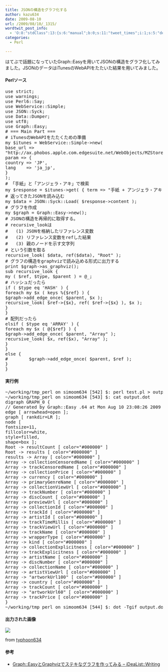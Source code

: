 ```yaml
---
title: JSONの構造をグラフ化する
author: kazu634
date: 2009-08-10
url: /2009/08/10/_1315/
wordtwit_post_info:
  - 'O:8:"stdClass":13:{s:6:"manual";b:0;s:11:"tweet_times";i:1;s:5:"delay";i:0;s:7:"enabled";i:1;s:10:"separation";s:2:"60";s:7:"version";s:3:"3.7";s:14:"tweet_template";b:0;s:6:"status";i:2;s:6:"result";a:0:{}s:13:"tweet_counter";i:2;s:13:"tweet_log_ids";a:1:{i:0;i:4753;}s:9:"hash_tags";a:0:{}s:8:"accounts";a:1:{i:0;s:7:"kazu634";}}'
categories:
  - Perl

---
```

<div class="section">
<p>
    はてぶで話題になっていたGraph::Easyを用いてJSONの構造をグラフ化してみました。JSONのデータはiTunesのWebAPIをたたいた結果を用いてみました。
</p>
  
<h4>
    Perlソース
</h4>
  
<pre class="syntax-highlight">
<span class="synStatement">use strict</span>;
<span class="synStatement">use warnings</span>;
<span class="synStatement">use </span>Perl6::Say;
<span class="synStatement">use </span>WebService::Simple;
<span class="synStatement">use </span>JSON::Syck;
<span class="synStatement">use </span>Data::Dumper;
<span class="synStatement">use utf8</span>;
<span class="synStatement">use </span>Graph::Easy;
<span class="synComment"># === Main Part ===</span>
<span class="synComment"># iTunesのWebAPIをたたくための準備</span>
<span class="synStatement">my</span> <span class="synIdentifier">$itunes</span> = WebService::Simple-&#62;<span class="synStatement">new</span>(
<span class="synConstant">base_url </span>=&#62;
<span class="synConstant">&#34;http://ax.phobos.apple.com.edgesuite.net/WebObjects/MZStoreServices.woa/wa/wsSearch&#34;</span>,
<span class="synConstant">param </span>=&#62; {
<span class="synConstant">country </span>=&#62; <span class="synConstant">'JP'</span>,
<span class="synConstant">lang    </span>=&#62; <span class="synConstant">'ja_jp'</span>,
}
);
<span class="synComment"># 「手紙」と「アンジェラ・アキ」で検索</span>
<span class="synStatement">my</span> <span class="synIdentifier">$response</span> = <span class="synIdentifier">$itunes</span>-&#62;get( { <span class="synConstant">term </span>=&#62; <span class="synConstant">&#34;手紙 + アンジェラ・アキ&#34;</span>, } );
<span class="synComment"># 返ってきたJSONを読み込む</span>
<span class="synStatement">my</span> <span class="synIdentifier">$data</span> = JSON::Syck::Load( <span class="synIdentifier">$response</span>-&#62;content );
<span class="synComment"># グラフを作成</span>
<span class="synStatement">my</span> <span class="synIdentifier">$graph</span> = Graph::Easy-&#62;<span class="synStatement">new</span>();
<span class="synComment"># JSONの構造を再帰的に取得する。</span>
<span class="synComment"># recursive_lookは</span>
<span class="synComment">#   (1) JSONを格納したリファレンス変数</span>
<span class="synComment">#   (2) リファレンス変数をrefした結果</span>
<span class="synComment">#   (3) 親のノードを示す文字列</span>
<span class="synComment"># という引数を取る</span>
recursive_look( <span class="synIdentifier">$data</span>, <span class="synStatement">ref</span>(<span class="synIdentifier">$data</span>), <span class="synConstant">&#34;Root&#34;</span> );
<span class="synComment"># グラフの構造をgraphvizで読み込める形式に出力する</span>
<span class="synStatement">print</span> <span class="synIdentifier">$graph</span>-&#62;as_graphviz();
<span class="synStatement">sub</span><span class="synIdentifier"> recursive_look </span>{
<span class="synStatement">my</span> ( <span class="synIdentifier">$ref</span>, <span class="synIdentifier">$type</span>, <span class="synIdentifier">$parent</span> ) = <span class="synIdentifier">@_</span>;
<span class="synComment"># ハッシュだったら</span>
<span class="synStatement">if</span> ( <span class="synIdentifier">$type</span> <span class="synStatement">eq</span> <span class="synConstant">'HASH'</span> ) {
<span class="synStatement">foreach</span> <span class="synStatement">my</span> <span class="synIdentifier">$x</span> ( <span class="synStatement">keys</span> %{<span class="synIdentifier">$ref</span>} ) {
<span class="synIdentifier">$graph</span>-&#62;add_edge_once( <span class="synIdentifier">$parent</span>, <span class="synIdentifier">$x</span> );
recursive_look( <span class="synIdentifier">$ref</span>-&#62;{<span class="synIdentifier">$x</span>}, <span class="synStatement">ref</span>( <span class="synIdentifier">$ref</span>-&#62;{<span class="synIdentifier">$x</span>} ), <span class="synIdentifier">$x</span> );
}
}
<span class="synComment"># 配列だったら</span>
<span class="synStatement">elsif</span> ( <span class="synIdentifier">$type</span> <span class="synStatement">eq</span> <span class="synConstant">'ARRAY'</span> ) {
<span class="synStatement">foreach</span> <span class="synStatement">my</span> <span class="synIdentifier">$x</span> ( @{<span class="synIdentifier">$ref</span>} ) {
<span class="synIdentifier">$graph</span>-&#62;add_edge_once( <span class="synIdentifier">$parent</span>, <span class="synConstant">&#34;Array&#34;</span> );
recursive_look( <span class="synIdentifier">$x</span>, <span class="synStatement">ref</span>(<span class="synIdentifier">$x</span>), <span class="synConstant">&#34;Array&#34;</span> );
}
}
<span class="synStatement">else</span> {
<span class="synComment">#        $graph-&#62;add_edge_once( $parent, $ref );</span>
}
}
</pre>
  
<h4>
    実行例
</h4>
  
<pre class="syntax-highlight">
~/working/tmp_perl on simoom634 <span class="synStatement">[</span><span class="synConstant">542</span><span class="synStatement">]</span> $: perl <span class="synStatement">test</span>.pl <span class="synStatement">&#62;</span> output.dot
~/working/tmp_perl on simoom634 <span class="synStatement">[</span><span class="synConstant">543</span><span class="synStatement">]</span> $: cat output.dot
digraph GRAPH_0 <span class="synSpecial">{</span>
// Generated by Graph::Easy <span class="synConstant"></span>.<span class="synConstant">64</span> at Mon Aug <span class="synConstant">10</span> <span class="synConstant">23</span>:<span class="synConstant">08</span>:<span class="synConstant">26</span> <span class="synConstant">2009</span>
edge <span class="synStatement">[</span> arrowhead<span class="synStatement">=</span><span class="synConstant">open</span> <span class="synStatement">];</span>
graph <span class="synStatement">[</span> rankdir<span class="synStatement">=</span><span class="synConstant">LR</span> <span class="synStatement">];</span>
node <span class="synStatement">[</span>
fontsize<span class="synStatement">=</span><span class="synConstant">11</span>,
fillcolor<span class="synStatement">=</span><span class="synConstant">white</span>,
style<span class="synStatement">=</span><span class="synConstant">filled</span>,
shape<span class="synStatement">=</span><span class="synConstant">box</span> <span class="synStatement">];</span>
Root -<span class="synStatement">&#62;</span> resultCount <span class="synStatement">[</span> color<span class="synStatement">=</span><span class="synConstant">&#34;#000000&#34;</span> <span class="synStatement">]</span>
Root -<span class="synStatement">&#62;</span> results <span class="synStatement">[</span> color<span class="synStatement">=</span><span class="synConstant">&#34;#000000&#34;</span> <span class="synStatement">]</span>
results -<span class="synStatement">&#62;</span> Array <span class="synStatement">[</span> color<span class="synStatement">=</span><span class="synConstant">&#34;#000000&#34;</span> <span class="synStatement">]</span>
Array -<span class="synStatement">&#62;</span> collectionCensoredName <span class="synStatement">[</span> color<span class="synStatement">=</span><span class="synConstant">&#34;#000000&#34;</span> <span class="synStatement">]</span>
Array -<span class="synStatement">&#62;</span> trackCensoredName <span class="synStatement">[</span> color<span class="synStatement">=</span><span class="synConstant">&#34;#000000&#34;</span> <span class="synStatement">]</span>
Array -<span class="synStatement">&#62;</span> collectionPrice <span class="synStatement">[</span> color<span class="synStatement">=</span><span class="synConstant">&#34;#000000&#34;</span> <span class="synStatement">]</span>
Array -<span class="synStatement">&#62;</span> currency <span class="synStatement">[</span> color<span class="synStatement">=</span><span class="synConstant">&#34;#000000&#34;</span> <span class="synStatement">]</span>
Array -<span class="synStatement">&#62;</span> primaryGenreName <span class="synStatement">[</span> color<span class="synStatement">=</span><span class="synConstant">&#34;#000000&#34;</span> <span class="synStatement">]</span>
Array -<span class="synStatement">&#62;</span> collectionViewUrl <span class="synStatement">[</span> color<span class="synStatement">=</span><span class="synConstant">&#34;#000000&#34;</span> <span class="synStatement">]</span>
Array -<span class="synStatement">&#62;</span> trackNumber <span class="synStatement">[</span> color<span class="synStatement">=</span><span class="synConstant">&#34;#000000&#34;</span> <span class="synStatement">]</span>
Array -<span class="synStatement">&#62;</span> discCount <span class="synStatement">[</span> color<span class="synStatement">=</span><span class="synConstant">&#34;#000000&#34;</span> <span class="synStatement">]</span>
Array -<span class="synStatement">&#62;</span> previewUrl <span class="synStatement">[</span> color<span class="synStatement">=</span><span class="synConstant">&#34;#000000&#34;</span> <span class="synStatement">]</span>
Array -<span class="synStatement">&#62;</span> collectionId <span class="synStatement">[</span> color<span class="synStatement">=</span><span class="synConstant">&#34;#000000&#34;</span> <span class="synStatement">]</span>
Array -<span class="synStatement">&#62;</span> trackId <span class="synStatement">[</span> color<span class="synStatement">=</span><span class="synConstant">&#34;#000000&#34;</span> <span class="synStatement">]</span>
Array -<span class="synStatement">&#62;</span> artistId <span class="synStatement">[</span> color<span class="synStatement">=</span><span class="synConstant">&#34;#000000&#34;</span> <span class="synStatement">]</span>
Array -<span class="synStatement">&#62;</span> trackTimeMillis <span class="synStatement">[</span> color<span class="synStatement">=</span><span class="synConstant">&#34;#000000&#34;</span> <span class="synStatement">]</span>
Array -<span class="synStatement">&#62;</span> trackViewUrl <span class="synStatement">[</span> color<span class="synStatement">=</span><span class="synConstant">&#34;#000000&#34;</span> <span class="synStatement">]</span>
Array -<span class="synStatement">&#62;</span> trackName <span class="synStatement">[</span> color<span class="synStatement">=</span><span class="synConstant">&#34;#000000&#34;</span> <span class="synStatement">]</span>
Array -<span class="synStatement">&#62;</span> wrapperType <span class="synStatement">[</span> color<span class="synStatement">=</span><span class="synConstant">&#34;#000000&#34;</span> <span class="synStatement">]</span>
Array -<span class="synStatement">&#62;</span> kind <span class="synStatement">[</span> color<span class="synStatement">=</span><span class="synConstant">&#34;#000000&#34;</span> <span class="synStatement">]</span>
Array -<span class="synStatement">&#62;</span> collectionExplicitness <span class="synStatement">[</span> color<span class="synStatement">=</span><span class="synConstant">&#34;#000000&#34;</span> <span class="synStatement">]</span>
Array -<span class="synStatement">&#62;</span> trackExplicitness <span class="synStatement">[</span> color<span class="synStatement">=</span><span class="synConstant">&#34;#000000&#34;</span> <span class="synStatement">]</span>
Array -<span class="synStatement">&#62;</span> artistName <span class="synStatement">[</span> color<span class="synStatement">=</span><span class="synConstant">&#34;#000000&#34;</span> <span class="synStatement">]</span>
Array -<span class="synStatement">&#62;</span> discNumber <span class="synStatement">[</span> color<span class="synStatement">=</span><span class="synConstant">&#34;#000000&#34;</span> <span class="synStatement">]</span>
Array -<span class="synStatement">&#62;</span> collectionName <span class="synStatement">[</span> color<span class="synStatement">=</span><span class="synConstant">&#34;#000000&#34;</span> <span class="synStatement">]</span>
Array -<span class="synStatement">&#62;</span> artistViewUrl <span class="synStatement">[</span> color<span class="synStatement">=</span><span class="synConstant">&#34;#000000&#34;</span> <span class="synStatement">]</span>
Array -<span class="synStatement">&#62;</span> <span class="synStatement">&#34;</span><span class="synConstant">artworkUrl100</span><span class="synStatement">&#34;</span> <span class="synStatement">[</span> color<span class="synStatement">=</span><span class="synConstant">&#34;#000000&#34;</span> <span class="synStatement">]</span>
Array -<span class="synStatement">&#62;</span> country <span class="synStatement">[</span> color<span class="synStatement">=</span><span class="synConstant">&#34;#000000&#34;</span> <span class="synStatement">]</span>
Array -<span class="synStatement">&#62;</span> trackCount <span class="synStatement">[</span> color<span class="synStatement">=</span><span class="synConstant">&#34;#000000&#34;</span> <span class="synStatement">]</span>
Array -<span class="synStatement">&#62;</span> <span class="synStatement">&#34;</span><span class="synConstant">artworkUrl60</span><span class="synStatement">&#34;</span> <span class="synStatement">[</span> color<span class="synStatement">=</span><span class="synConstant">&#34;#000000&#34;</span> <span class="synStatement">]</span>
Array -<span class="synStatement">&#62;</span> trackPrice <span class="synStatement">[</span> color<span class="synStatement">=</span><span class="synConstant">&#34;#000000&#34;</span> <span class="synStatement">]</span>
<span class="synSpecial">}</span>
~/working/tmp_perl on simoom634 <span class="synStatement">[</span><span class="synConstant">544</span><span class="synStatement">]</span> $: dot <span class="synSpecial">-Tgif</span> output.dot <span class="synSpecial">-o</span> foo.png
</pre>
  
<h4>
    出力された画像
</h4>
  
<p>
<a href="http://flickr.com/photos/7190707@N05/3811677692/" onclick="__gaTracker('send', 'event', 'outbound-article', 'http://flickr.com/photos/7190707@N05/3811677692/', '');" title="graph of iTunes"><img src="http://farm3.static.flickr.com/2456/3811677692_9c2ed961bb_m.jpg" /></a>
</p>
  
<p>
    from <a href="http://flickr.com/people/7190707@N05/" onclick="__gaTracker('send', 'event', 'outbound-article', 'http://flickr.com/people/7190707@N05/', 'typhoon634');">typhoon634</a>
</p>
  
<h4>
    参考
</h4>
  
<ul>
<li>
<a href="http://d.hatena.ne.jp/acotie/20090731/1249019746" onclick="__gaTracker('send', 'event', 'outbound-article', 'http://d.hatena.ne.jp/acotie/20090731/1249019746', 'Graph::EasyとGraphvizでステキなグラフを作ってみる &#8211; iDeaList::Writing');" target="_blank">Graph::EasyとGraphvizでステキなグラフを作ってみる &#8211; iDeaList::Writing</a>
</li>
</ul>
</div>